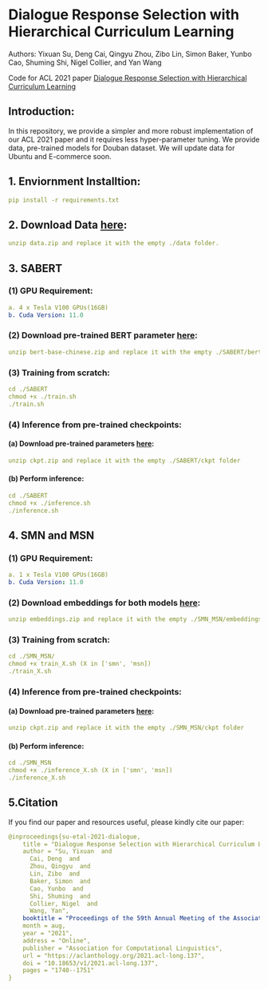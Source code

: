 # Dialogue Response Selection with Hierarchical Curriculum Learning
Authors: Yixuan Su, Deng Cai, Qingyu Zhou, Zibo Lin, Simon Baker, Yunbo Cao, Shuming Shi, Nigel Collier, and Yan Wang

Code for ACL 2021 paper [Dialogue Response Selection with Hierarchical Curriculum Learning](https://aclanthology.org/2021.acl-long.137.pdf)

## Introduction:
In this repository, we provide a simpler and more robust implementation of our ACL 2021 paper and it requires less hyper-parameter tuning. We provide data, pre-trained models for Douban dataset. We will update data for Ubuntu and E-commerce soon. 

## 1. Enviornment Installtion:
```yaml
pip install -r requirements.txt
```

## 2. Download Data [here](https://drive.google.com/file/d/13Fzd91hcJ84abv6RwOKmhInSK0yxQxTx/view?usp=sharing):
```yaml
unzip data.zip and replace it with the empty ./data folder.
```

## 3. SABERT
### (1) GPU Requirement:
```yaml
a. 4 x Tesla V100 GPUs(16GB)
b. Cuda Version: 11.0
```
### (2) Download pre-trained BERT parameter [here](https://drive.google.com/file/d/1SECNJGgrBVewSRfTCUlXe_uEhXdyLhd9/view?usp=sharing):
```yaml
unzip bert-base-chinese.zip and replace it with the empty ./SABERT/bert-base-chinese folder
```
### (3) Training from scratch:
```yaml
cd ./SABERT
chmod +x ./train.sh
./train.sh
```
### (4) Inference from pre-trained checkpoints:
#### (a) Download pre-trained parameters [here](https://drive.google.com/file/d/1_lEXE4RpG67FOEE0V0Aj7_B1lEADuJ5u/view?usp=sharing):
```yaml
unzip ckpt.zip and replace it with the empty ./SABERT/ckpt folder
```
#### (b) Perform inference:
```yaml
cd ./SABERT
chmod +x ./inference.sh
./inference.sh
```

## 4. SMN and MSN
### (1) GPU Requirement:
```yaml
a. 1 x Tesla V100 GPUs(16GB)
b. Cuda Version: 11.0
```
### (2) Download embeddings for both models [here](https://drive.google.com/file/d/1jFrIdP-CyrSjklqSXmH2sNbA-on7jgNP/view?usp=sharing):
```yaml
unzip embeddings.zip and replace it with the empty ./SMN_MSN/embeddings folder
```
### (3) Training from scratch:
```yaml
cd ./SMN_MSN/
chmod +x train_X.sh (X in ['smn', 'msn])
./train_X.sh
```
### (4) Inference from pre-trained checkpoints:
#### (a) Download pre-trained parameters [here](https://drive.google.com/file/d/1xrCEeTNtHLqRfy35fE7cKHXTkzTIPPXM/view?usp=sharing):
```yaml
unzip ckpt.zip and replace it with the empty ./SMN_MSN/ckpt folder
```
#### (b) Perform inference:
```yaml
cd ./SMN_MSN
chmod +x ./inference_X.sh (X in ['smn', 'msn])
./inference_X.sh
```

## 5.Citation
If you find our paper and resources useful, please kindly cite our paper:
```yaml
@inproceedings{su-etal-2021-dialogue,
    title = "Dialogue Response Selection with Hierarchical Curriculum Learning",
    author = "Su, Yixuan  and
      Cai, Deng  and
      Zhou, Qingyu  and
      Lin, Zibo  and
      Baker, Simon  and
      Cao, Yunbo  and
      Shi, Shuming  and
      Collier, Nigel  and
      Wang, Yan",
    booktitle = "Proceedings of the 59th Annual Meeting of the Association for Computational Linguistics and the 11th International Joint Conference on Natural Language Processing (Volume 1: Long Papers)",
    month = aug,
    year = "2021",
    address = "Online",
    publisher = "Association for Computational Linguistics",
    url = "https://aclanthology.org/2021.acl-long.137",
    doi = "10.18653/v1/2021.acl-long.137",
    pages = "1740--1751"
}
```









